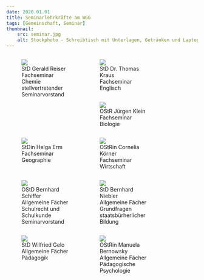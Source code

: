```yaml
---
date: 2020.01.01
title: Seminarlehrkräfte am WGG
tags: [Gemeinschaft, Seminar]
thumbnail: 
    src: seminar.jpg
    alt: Stockphoto - Schreibtisch mit Unterlagen, Getränken und Laptop
---
```

<figure style = "float:left; width:25%">
    <img src="/images/sem_Reiser.jpg" ></img>
    <figcaption>StD Gerald Reiser <br> Fachseminar Chemie <br> stellvertretender Seminarvorstand</ficpation>
</figure>

<figure style = "float:left; width:25%">
    <img src="/images/sem_Kraus.jpg" ></img>
    <figcaption>StD Dr. Thomas Kraus <br> Fachseminar Englisch</ficpation>
</figure>

<figure style = "float:left; width:25%">
    <img src="/images/sem_Klein.jpg" ></img>
    <figcaption>OStR Jürgen Klein <br> Fachseminar Biologie</ficpation>
</figure>

<figure style = "float:left; width:25%">
    <img src="/images/sem_Erm.jpg" ></img>
    <figcaption>StDin Helga Erm <br> Fachseminar Geographie</ficpation>
</figure>

<figure style = "float:left; width:25%">
    <img src="/images/sem_Koehler.jpg" ></img>
    <figcaption>OStRin Cornelia Körner<br> Fachseminar Wirtschaft</ficpation>
</figure>


<figure style = "float:left; width:25%">
    <img src="/images/sem_Schiffer.jpg" ></img>
    <figcaption>OStD Bernhard Schiffer <br> Allgemeine Fächer <br> Schulrecht und Schulkunde <br> Seminarvorstand</ficpation>
</figure>

<figure style = "float:left; width:25%">
    <img src="/images/sem_Niebler.jpg" ></img>
    <figcaption>StD Bernhard Niebler <br> Allgemeine Fächer <br> 
    Grundfragen staatsbürherlicher Bildung</ficpation>
</figure>


<figure style = "float:left; width:25%">
    <img src="/images/sem_Gelo1.jpg" ></img>
    <figcaption>StD Wilfried Gelo <br> Allgemeine Fächer <br> Pädagogik</ficpation>
</figure>


<figure style = "float:left; width:25%">
    <img src="/images/sem_Bernowsky.jpg" ></img>
    <figcaption>OStRin Manuela Bernowsky <br> Allgemeine Fächer <br> Pädagogische Psychologie</ficpation>
</figure>
